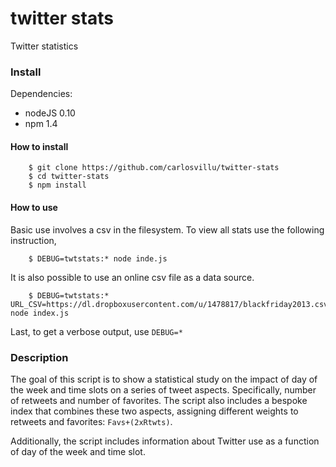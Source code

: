 twitter stats
=============

Twitter statistics

### Install

Dependencies: 

* nodeJS 0.10
* npm 1.4

#### How to install

        $ git clone https://github.com/carlosvillu/twitter-stats
        $ cd twitter-stats
        $ npm install

#### How to use

Basic use involves a csv in the filesystem. To view all stats use the following instruction,

		$ DEBUG=twtstats:* node inde.js
		
It is also possible to use an online csv file as a data source.

		$ DEBUG=twtstats:* URL_CSV=https://dl.dropboxusercontent.com/u/1478817/blackfriday2013.csv node index.js
		
Last, to get a verbose output, use `DEBUG=*`

### Description

The goal of this script is to show a statistical study on the impact of day of the week and time slots on a series of tweet aspects. Specifically, number of retweets and number of favorites. The script also includes a bespoke index that combines these two aspects, assigning different weights to retweets and favorites: `Favs+(2xRtwts)`.

Additionally, the script includes information about Twitter use as a function of day of the week and time slot.



